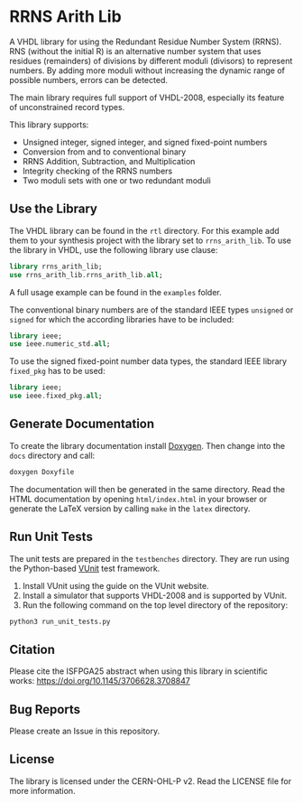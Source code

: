 # RRNS Arith Lib

A VHDL library for using the Redundant Residue Number System (RRNS).
RNS (without the initial R) is an alternative number system that uses residues (remainders) of divisions by different moduli (divisors) to represent numbers.
By adding more moduli without increasing the dynamic range of possible numbers, errors can be detected.

The main library requires full support of VHDL-2008, especially its feature of unconstrained record types.

This library supports:
- Unsigned integer, signed integer, and signed fixed-point numbers
- Conversion from and to conventional binary
- RRNS Addition, Subtraction, and Multiplication
- Integrity checking of the RRNS numbers
- Two moduli sets with one or two redundant moduli


## Use the Library

The VHDL library can be found in the `rtl` directory.
For this example add them to your synthesis project with the library set to `rrns_arith_lib`.
To use the library in VHDL, use the following library use clause:

```vhdl
library rrns_arith_lib;
use rrns_arith_lib.rrns_arith_lib.all;
```

A full usage example can be found in the `examples` folder.

The conventional binary numbers are of the standard IEEE types `unsigned` or `signed` for which the according libraries have to be included:

```vhdl
library ieee;
use ieee.numeric_std.all;
```

To use the signed fixed-point number data types, the standard IEEE library `fixed_pkg` has to be used:

```vhdl
library ieee;
use ieee.fixed_pkg.all;
```

## Generate Documentation

To create the library documentation install [Doxygen](https://doxygen.org).
Then change into the `docs` directory and call:

```bash
doxygen Doxyfile
```

The documentation will then be generated in the same directory.
Read the HTML documentation by opening `html/index.html` in your browser or generate the LaTeX version by calling `make` in the `latex` directory.


## Run Unit Tests

The unit tests are prepared in the `testbenches` directory.
They are run using the Python-based [VUnit](https://vunit.github.io/) test framework.

1. Install VUnit using the guide on the VUnit website.
2. Install a simulator that supports VHDL-2008 and is supported by VUnit.
3. Run the following command on the top level directory of the repository:

```bash
python3 run_unit_tests.py
```

## Citation

Please cite the ISFPGA25 abstract when using this library in scientific works: https://doi.org/10.1145/3706628.3708847


## Bug Reports

Please create an Issue in this repository.


## License

The library is licensed under the CERN-OHL-P v2.
Read the LICENSE file for more information.
